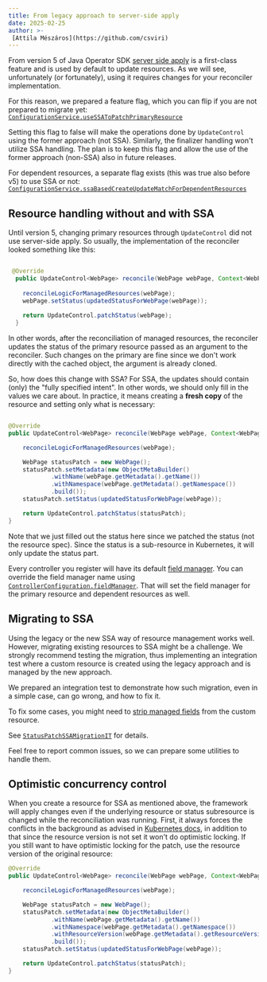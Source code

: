 ```yaml
---
title: From legacy approach to server-side apply
date: 2025-02-25
author: >-
 [Attila Mészáros](https://github.com/csviri)
---
```


From version 5 of Java Operator SDK [server side apply](https://kubernetes.io/docs/reference/using-api/server-side-apply/)
is a first-class feature and is used by default to update resources.
As we will see, unfortunately (or fortunately), using it requires changes for your reconciler implementation.

For this reason, we prepared a feature flag, which you can flip if you are not prepared to migrate yet:
[`ConfigurationService.useSSAToPatchPrimaryResource`](https://github.com/operator-framework/java-operator-sdk/blob/main/operator-framework-core/src/main/java/io/javaoperatorsdk/operator/api/config/ConfigurationService.java#L493)

Setting this flag to false will make the operations done by `UpdateControl` using the former approach (not SSA).
Similarly, the finalizer handling won't utilize SSA handling. 
The plan is to keep this flag and allow the use of the former approach (non-SSA) also in future releases. 

For dependent resources, a separate flag exists (this was true also before v5) to use SSA or not:
[`ConfigurationService.ssaBasedCreateUpdateMatchForDependentResources`](https://github.com/operator-framework/java-operator-sdk/blob/main/operator-framework-core/src/main/java/io/javaoperatorsdk/operator/api/config/ConfigurationService.java#L373)


## Resource handling without and with SSA

Until version 5, changing primary resources through `UpdateControl` did not use server-side apply. 
So usually, the implementation of the reconciler looked something like this:

```java

 @Override
  public UpdateControl<WebPage> reconcile(WebPage webPage, Context<WebPage> context) {
        
    reconcileLogicForManagedResources(webPage);
    webPage.setStatus(updatedStatusForWebPage(webPage));
    
    return UpdateControl.patchStatus(webPage);
  }

```

In other words, after the reconciliation of managed resources, the reconciler updates the status of the
primary resource passed as an argument to the reconciler.
Such changes on the primary are fine since we don't work directly with the cached object, the argument is
already cloned.

So, how does this change with SSA?
For SSA, the updates should contain (only) the "fully specified intent".
In other words, we should only fill in the values we care about.
In practice, it means creating a **fresh copy** of the resource and setting only what is necessary:

```java

@Override
public UpdateControl<WebPage> reconcile(WebPage webPage, Context<WebPage> context) {

    reconcileLogicForManagedResources(webPage);

    WebPage statusPatch = new WebPage();
    statusPatch.setMetadata(new ObjectMetaBuilder()
            .withName(webPage.getMetadata().getName())
            .withNamespace(webPage.getMetadata().getNamespace())
            .build());
    statusPatch.setStatus(updatedStatusForWebPage(webPage));

    return UpdateControl.patchStatus(statusPatch);
}
```

Note that we just filled out the status here since we patched the status (not the resource spec).
Since the status is a sub-resource in Kubernetes, it will only update the status part.

Every controller you register will have its default [field manager](https://kubernetes.io/docs/reference/using-api/server-side-apply/#managers).
You can override the field manager name using [`ControllerConfiguration.fieldManager`](https://github.com/operator-framework/java-operator-sdk/blob/main/operator-framework-core/src/main/java/io/javaoperatorsdk/operator/api/config/ControllerConfiguration.java#L89).
That will set the field manager for the primary resource and dependent resources as well.

## Migrating to SSA

Using the legacy or the new SSA way of resource management works well.
However, migrating existing resources to SSA might be a challenge. 
We strongly recommend testing the migration, thus implementing an integration test where 
a custom resource is created using the legacy approach and is managed by the new approach.

We prepared an integration test to demonstrate how such migration, even in a simple case, can go wrong,
and how to fix it.

To fix some cases, you might need to [strip managed fields](https://kubernetes.io/docs/reference/using-api/server-side-apply/#clearing-managedfields)
from the custom resource.

See [`StatusPatchSSAMigrationIT`](https://github.com/operator-framework/java-operator-sdk/blob/main/operator-framework/src/test/java/io/javaoperatorsdk/operator/baseapi/statuspatchnonlocking/StatusPatchSSAMigrationIT.java) for details.

Feel free to report common issues, so we can prepare some utilities to handle them.

## Optimistic concurrency control

When you create a resource for SSA as mentioned above, the framework will apply changes even if the underlying resource 
or status subresource is changed while the reconciliation was running.
First, it always forces the conflicts in the background as advised in [Kubernetes docs](https://kubernetes.io/docs/reference/using-api/server-side-apply/#using-server-side-apply-in-a-controller),
 in addition to that since the resource version is not set it won't do optimistic locking. If you still
want to have optimistic locking for the patch, use the resource version of the original resource:

```java
@Override
public UpdateControl<WebPage> reconcile(WebPage webPage, Context<WebPage> context) {

    reconcileLogicForManagedResources(webPage);

    WebPage statusPatch = new WebPage();
    statusPatch.setMetadata(new ObjectMetaBuilder()
            .withName(webPage.getMetadata().getName())
            .withNamespace(webPage.getMetadata().getNamespace())
            .withResourceVersion(webPage.getMetadata().getResourceVersion())
            .build());
    statusPatch.setStatus(updatedStatusForWebPage(webPage));

    return UpdateControl.patchStatus(statusPatch);
}
```
